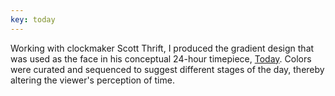 ```yaml
---
key: today
---
```


Working with clockmaker Scott Thrift, I produced the gradient design that was used as the face in his conceptual 24-hour timepiece, [Today](https://www.kickstarter.com/projects/scottthrift/today?ref=discovery&term=scott%20thrift). Colors were curated and sequenced to suggest different stages of the day, thereby altering the viewer's perception of time.
